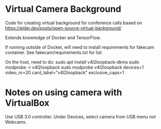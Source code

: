 # Virtual Camera Background
Code for creating virtual background for conference calls based on https://elder.dev/posts/open-source-virtual-background/

Extends knowledge of Docker and TensorFlow.

If running outside of Docket, will need to install requirements for fakecam container.
See fakecam/requirements.txt for list

On the host, need to do:
sudo apt install v4l2loopback-dkms
sudo modprobe -r v4l2loopback
sudo modprobe v4l2loopback devices=1 video_nr=20 card_label="v4l2loopback" exclusive_caps=1

# Notes on using camera with VirtualBox
Use USB 3.0 controller.
Under Devices, select camera from USB menu *not* Webcams.
